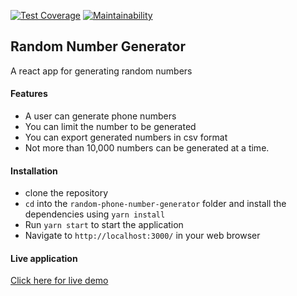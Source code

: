 [![Test Coverage](https://api.codeclimate.com/v1/badges/cc036b366a6f6808b035/test_coverage)](https://codeclimate.com/github/sgatana/random-phone-number-generator/test_coverage)
[![Maintainability](https://api.codeclimate.com/v1/badges/cc036b366a6f6808b035/maintainability)](https://codeclimate.com/github/sgatana/random-phone-number-generator/maintainability)
## Random Number Generator
A react app for generating random numbers

#### Features
- A user can generate phone numbers
- You can limit the number to be generated
- You can export generated numbers in csv format
- Not more than 10,000 numbers can be generated at a time.

#### Installation
- clone the repository
- `cd` into the `random-phone-number-generator` folder and install the dependencies using `yarn install`
- Run `yarn start` to start the application
- Navigate to `http://localhost:3000/` in your web browser

#### Live application
[Click here for live demo](https://phonenumbersgenerator.herokuapp.com/)